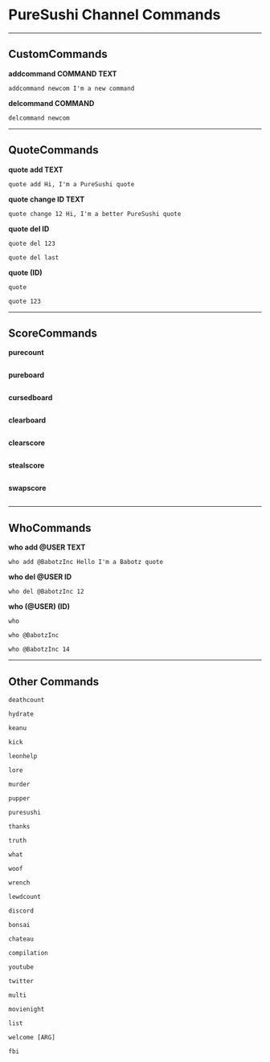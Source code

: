 # PureSushi Channel Commands

---
## CustomCommands

**addcommand COMMAND TEXT**
```
addcommand newcom I'm a new command
```
**delcommand COMMAND**
```
delcommand newcom
```
---
## QuoteCommands

**quote add TEXT**
```
quote add Hi, I'm a PureSushi quote
```
**quote change ID TEXT**
```
quote change 12 Hi, I'm a better PureSushi quote
```
**quote del ID**
```
quote del 123

quote del last
```
**quote (ID)**
```
quote

quote 123
```
---
## ScoreCommands

**purecount**
```
```
**pureboard**
```
```
**cursedboard**
```
```
**clearboard**
```
```
**clearscore**
```
```
**stealscore**
```
```
**swapscore**
```
```
---
## WhoCommands

**who add @USER TEXT**
```
who add @BabotzInc Hello I'm a Babotz quote
```
**who del @USER ID**
```
who del @BabotzInc 12
```
**who (@USER) (ID)**
```
who

who @BabotzInc

who @BabotzInc 14
```

---
## Other Commands

```
deathcount
```
```
hydrate
```
```
keanu
```
```
kick
```
```
leonhelp
```
```
lore
```
```
murder
```
```
pupper
```
```
puresushi
```
```
thanks
```
```
truth
```
```
what
```
```
woof
```
```
wrench
```
```
lewdcount
```
```
discord
```
```
bonsai
```
```
chateau
```
```
compilation
```
```
youtube
```
```
twitter
```
```
multi
```
```
movienight
```
```
list
```
```
welcome [ARG]
```
```
fbi
```

